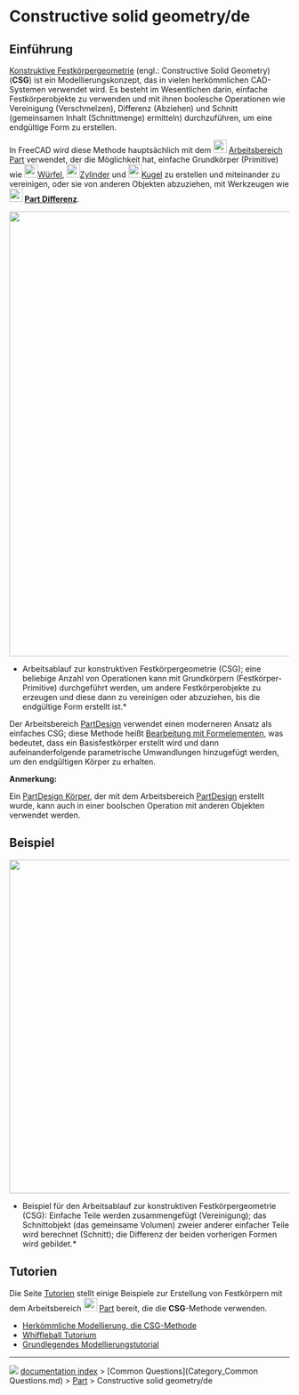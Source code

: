 # Constructive solid geometry/de
## Einführung

[Konstruktive Festkörpergeometrie](https://de.wikipedia.org/wiki/Constructive_Solid_Geometry) (engl.: Constructive Solid Geometry) (**CSG**) ist ein Modellierungskonzept, das in vielen herkömmlichen CAD-Systemen verwendet wird. Es besteht im Wesentlichen darin, einfache Festkörperobjekte zu verwenden und mit ihnen boolesche Operationen wie Vereinigung (Verschmelzen), Differenz (Abziehen) und Schnitt (gemeinsamen Inhalt (Schnittmenge) ermitteln) durchzuführen, um eine endgültige Form zu erstellen.

In FreeCAD wird diese Methode hauptsächlich mit dem <img alt="" src=images/Workbench_Part.svg  style="width:24px;"> [Arbeitsbereich Part](Part_Workbench/de.md) verwendet, der die Möglichkeit hat, einfache Grundkörper (Primitive) wie <img alt="" src=images/Part_Box.svg  style="width:24px;">[Würfel](Part_Box/de.md), <img alt="" src=images/Part_Cylinder.svg  style="width:24px;">[Zylinder](Part_Cylinder/de.md) und <img alt="" src=images/Part_Sphere.svg  style="width:24px;">[Kugel](Part_Sphere/de.md) zu erstellen und miteinander zu vereinigen, oder sie von anderen Objekten abzuziehen, mit Werkzeugen wie **<img src="images/Part_Cut.svg" width=24px> [Part Differenz](Part_Cut/de.md)**.

<img alt="" src=images/Part_Constructive_Solid_Geometry_workflow.svg  style="width:800px;">



* Arbeitsablauf zur konstruktiven Festkörpergeometrie (CSG); eine beliebige Anzahl von Operationen kann mit Grundkörpern (Festkörper-Primitive) durchgeführt werden, um andere Festkörperobjekte zu erzeugen und diese dann zu vereinigen oder abzuziehen, bis die endgültige Form erstellt ist.*

Der Arbeitsbereich [PartDesign](PartDesign_Workbench/de.md) verwendet einen moderneren Ansatz als einfaches CSG; diese Methode heißt [Bearbeitung mit Formelementen](feature_editing/de.md), was bedeutet, dass ein Basisfestkörper erstellt wird und dann aufeinanderfolgende parametrische Umwandlungen hinzugefügt werden, um den endgültigen Körper zu erhalten.


**Anmerkung:**

Ein [PartDesign Körper](PartDesign_Body/de.md), der mit dem Arbeitsbereich [PartDesign](PartDesign_Workbench/de.md) erstellt wurde, kann auch in einer boolschen Operation mit anderen Objekten verwendet werden.



## Beispiel

<img alt="" src=images/Part_CGS_workflow_example.svg  style="width:600px;">



* Beispiel für den Arbeitsablauf zur konstruktiven Festkörpergeometrie (CSG): Einfache Teile werden zusammengefügt (Vereinigung); das Schnittobjekt (das gemeinsame Volumen) zweier anderer einfacher Teile wird berechnet (Schnitt); die Differenz der beiden vorherigen Formen wird gebildet.*



## Tutorien

Die Seite [Tutorien](tutorials/de.md) stellt einige Beispiele zur Erstellung von Festkörpern mit dem Arbeitsbereich <img alt="" src=images/Workbench_Part.svg  style="width:24px;"> [Part](Part_Workbench/de.md) bereit, die die **CSG**-Methode verwenden.

-   [Herkömmliche Modellierung, die CSG-Methode](Manual:Traditional_modeling,_the_CSG_way/de.md)
-   [Whiffleball Tutorium](Whiffle_Ball_tutorial/de.md)
-   [Grundlegendes Modellierungstutorial](Basic_modeling_tutorial/de.md)



---
![](images/Button_right.svg) [documentation index](../README.md) > [Common Questions](Category_Common Questions.md) > [Part](Category_Part.md) > Constructive solid geometry/de
